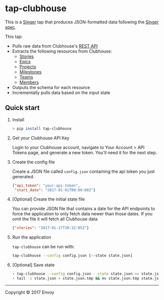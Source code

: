 # tap-clubhouse

This is a [Singer](https://singer.io) tap that produces JSON-formatted data following the [Singer spec](https://github.com/singer-io/getting-started/blob/master/SPEC.md).

This tap:
- Pulls raw data from Clubhouse's [REST API](https://clubhouse.io/api/v1/)
- Extracts the following resources from Clubhouse:
  - [Stories](https://api.clubhouse.io/api/v2/search/stories)
  - [Epics](https://api.clubhouse.io/api/v2/search/epics)
  - [Projects](https://api.clubhouse.io/api/v2/projects)
  - [Milestones](https://api.clubhouse.io/api/v2/milestones)
  - [Teams](https://api.clubhouse.io/api/v2/teams)
  - [Members](https://api.clubhouse.io/api/v2/members)
- Outputs the schema for each resource
- Incrementally pulls data based on the input state


## Quick start

1. Install

    ```bash
    > pip install tap-clubhouse
    ```

2. Get your Clubhouse API Key

    Login to your Clubhouse account, navigate to Your Account > API Tokens
    page, and generate a new token. You'll need it for the next step.

3. Create the config file

    Create a JSON file called `config.json` containing the api token you just generated.

    ```json
    {"api_token": "your-api-token",
     "start_date": "2017-01-01T00:00:00Z"}
    ```

4. [Optional] Create the initial state file

    You can provide JSON file that contains a date for the API endpoints
    to force the application to only fetch data newer than those dates.
    If you omit the file it will fetch all Clubhouse data

    ```json
    {"stories": "2017-01-17T20:32:05Z"}
    ```

5. Run the application

    `tap-clubhouse` can be run with:

    ```bash
    tap-clubhouse --config config.json [--state state.json]
    ```

6. [Optional] Save state

    ```bash
    › tap-clubhouse --config config.json --state state.json >> state.json
    › tail -1 state.json > state.json.tmp && mv state.json.tmp state.json
    ```

---

Copyright &copy; 2017 Envoy
